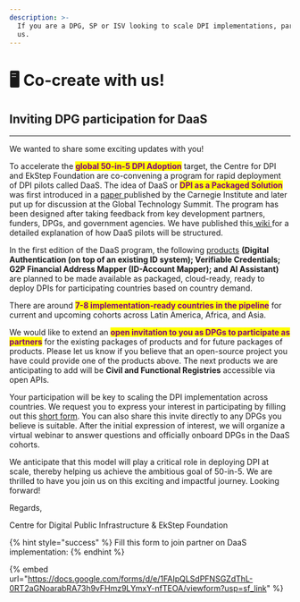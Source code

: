 ```yaml
---
description: >-
  If you are a DPG, SP or ISV looking to scale DPI implementations, partner with
  us.
---
```


# 🖥️ Co-create with us!

## Inviting DPG participation for DaaS

***

We wanted to share some exciting updates with you!

To accelerate the <mark style="color:purple;">**global 50-in-5 DPI Adoption**</mark> target, the Centre for DPI and EkStep Foundation are co-convening a program for rapid deployment of DPI pilots called DaaS. The idea of DaaS or <mark style="color:purple;">**DPI as a Packaged Solution**</mark> was first introduced in a [paper ](https://carnegieindia.org/2024/02/13/future-of-digital-public-infrastructure-thesis-for-rapid-global-adoption-pub-91612)published by the Carnegie Institute and later put up for discussion at the Global Technology Summit. The program has been designed after taking feedback from key development partners, funders, DPGs, and government agencies. We have published this[ wiki ](https://docs.cdpi.dev/initiatives/dpi-as-a-packaged-solution-daas)for a detailed explanation of how DaaS pilots will be structured.&#x20;

In the first edition of the DaaS program, the following [products](https://docs.cdpi.dev/initiatives/dpi-as-a-packaged-solution-daas/cohort-1-daas-offerings) **(Digital Authentication (on top of an existing ID system); Verifiable Credentials; G2P Financial Address Mapper (ID-Account Mapper); and AI Assistant)** are planned to be made available as packaged, cloud-ready, ready to deploy DPIs for participating countries based on country demand.

There are around <mark style="color:purple;">**7-8 implementation-ready countries in the pipeline**</mark> for current and upcoming cohorts across Latin America, Africa, and Asia.&#x20;

We would like to extend an <mark style="color:purple;">**open invitation to you as DPGs to participate as partners**</mark> for the existing packages of products and for future packages of products. Please let us know if you believe that an open-source project you have could provide one of the products above. The next products we are anticipating to add will be **Civil and Functional Registries** accessible via open APIs.&#x20;

Your participation will be key to scaling the DPI implementation across countries. We request you to express your interest in participating by filling out this [short form](https://docs.google.com/forms/d/e/1FAIpQLSdPFNSGZdThL-0RT2aGNoarabRA73h9vFHmz9LYmxY-nfTEOA/viewform?usp=sf\_link). You can also share this invite directly to any DPGs you believe is suitable. After the initial expression of interest, we will organize a virtual webinar to answer questions and officially onboard DPGs in the DaaS cohorts.&#x20;

We anticipate that this model will play a critical role in deploying DPI at scale, thereby helping us achieve the ambitious goal of 50-in-5. We are thrilled to have you join us on this exciting and impactful journey. Looking forward!

Regards,&#x20;

Centre for Digital Public Infrastructure & EkStep Foundation

{% hint style="success" %}
Fill this form to join partner on DaaS implementation:
{% endhint %}

{% embed url="https://docs.google.com/forms/d/e/1FAIpQLSdPFNSGZdThL-0RT2aGNoarabRA73h9vFHmz9LYmxY-nfTEOA/viewform?usp=sf_link" %}
